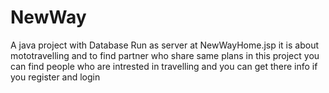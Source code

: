 # NewWay
A java project with Database
Run as server at NewWayHome.jsp 
it is about mototravelling and to find partner who share same plans
in this project you can find people who are intrested in travelling
and you can get there info if you register and login
